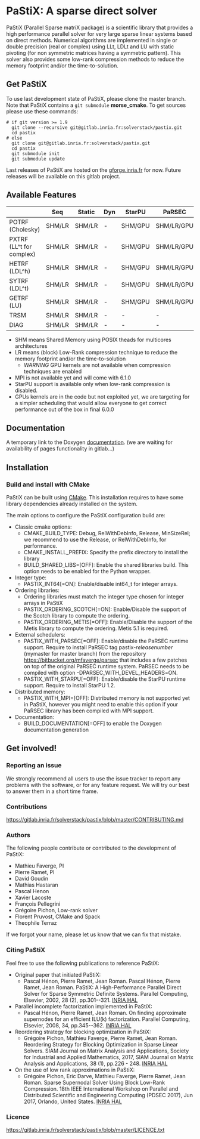 PaStiX: A sparse direct solver
==============================

PaStiX (Parallel Sparse matriX package) is a scientific library that provides a
high performance parallel solver for very large sparse linear systems based on
direct methods.  Numerical algorithms are implemented in single or double
precision (real or complex) using LLt, LDLt and LU with static pivoting (for non
symmetric matrices having a symmetric pattern).
This solver also provides some low-rank compression methods to reduce the memory footprint and/or the time-to-solution.

Get PaStiX
----------

To use last development state of PaStiX, please clone the master
branch. Note that PaStiX contains a `git submodule` **morse_cmake**.
To get sources please use these commands:

    # if git version >= 1.9
      git clone --recursive git@gitlab.inria.fr:solverstack/pastix.git
      cd pastix
    # else
      git clone git@gitlab.inria.fr:solverstack/pastix.git
      cd pastix
      git submodule init
      git submodule update

Last releases of PaStiX are hosted on the
[gforge.inria.fr](https://gforge.inria.fr/frs/?group_id=186) for now.
Future releases will be available on this gitlab project.

Available Features
------------------

|                         | Seq    | Static | Dyn    | StarPU  | PaRSEC     |
|-------------------------|--------|--------|--------|---------|------------|
| POTRF (Cholesky)        | SHM/LR | SHM/LR | -      | SHM/GPU | SHM/LR/GPU |
| PXTRF (LL^t for complex)| SHM/LR | SHM/LR | -      | SHM/GPU | SHM/LR/GPU |
| HETRF (LDL^h)           | SHM/LR | SHM/LR | -      | SHM/GPU | SHM/LR/GPU |
| SYTRF (LDL^t)           | SHM/LR | SHM/LR | -      | SHM/GPU | SHM/LR/GPU |
| GETRF (LU)              | SHM/LR | SHM/LR | -      | SHM/GPU | SHM/LR/GPU |
| TRSM                    | SHM/LR | SHM/LR | -      | -       | -          |
| DIAG                    | SHM/LR | SHM/LR | -      | -       | -          |

 * SHM means Shared Memory using POSIX theads for multicores architectures
 * LR means (block) Low-Rank compression technique to reduce the memory footprint and/or the time-to-solution
   * *WARNING* GPU kernels are not available when compression techniques are enabled
 * MPI is not available yet and will come with 6.1.0
 * StarPU support is available only when low-rank compression is disabled.
 * GPUs kernels are in the code but not exploited yet, we are targeting for a simpler scheduling that would allow everyone to get correct performance out of the box in final 6.0.0

Documentation
-------------

A temporary link to the Doxygen [documentation](http://pastix.gforge.inria.fr/doxygen/html/group__pastix__users.html). (we are waiting for availability of pages functionality in gitlab...)

Installation
------------

### Build and install with CMake

PaStiX can be built using [CMake](https://cmake.org/). This
installation requires to have some library dependencies already
installed on the system.

The main options to configure the PaStiX configuration build are:
   * Classic cmake options:
       * CMAKE_BUILD_TYPE: Debug, RelWithDebInfo, Release, MinSizeRel; we recommend to use the Release, or RelWithDebInfo, for performance.
       * CMAKE_INSTALL_PREFIX: Specify the prefix directory to install the library
       * BUILD_SHARED_LIBS=[OFF]: Enable the shared libraries build. This option needs to be enabled for the Python wrapper.
   * Integer type:
       * PASTIX_INT64[=ON]: Enable/disable int64_t for integer arrays.
   * Ordering libraries:
       * Ordering libraries must match the integer type chosen for integer arrays in PaStiX
       * PASTIX_ORDERING_SCOTCH[=ON]: Enable/Disable the support of the Scotch library to compute the ordering.
       * PASTIX_ORDERING_METIS[=OFF]: Enable/Disable the support of the Metis library to compute the ordering. Metis 5.1 is required.
   * External schedulers:
       * PASTIX_WITH_PARSEC[=OFF]: Enable/disable the PaRSEC runtime support. Require to install PaRSEC tag pastix-_releasenumber_ (mymaster for master branch) from the repository https://bitbucket.org/mfaverge/parsec that includes a few patches on top of the original PaRSEC runtime system. PaRSEC needs to be compiled with option -DPARSEC_WITH_DEVEL_HEADERS=ON.
       * PASTIX_WITH_STARPU[=OFF]: Enable/disable the StarPU runtime support. Require to install StarPU 1.2.
   * Distributed memory:
       * PASTIX_WITH_MPI=[OFF]: Distributed memory is not supported yet in PaStiX, however you might need to enable this option if your PaRSEC library has been compiled with MPI support.
   * Documentation:
       * BUILD_DOCUMENTATION[=OFF] to enable the Doxygen documentation generation


Get involved!
---------------------

### Reporting an issue

We strongly recommend all users to use the issue tracker to report any problems with the software, or for any feature request. We will try our best to answer them in a short time frame.

### Contributions

https://gitlab.inria.fr/solverstack/pastix/blob/master/CONTRIBUTING.md

### Authors

The following people contribute or contributed to the development of PaStiX:
  * Mathieu Faverge, PI
  * Pierre Ramet, PI
  * David Goudin
  * Mathias Hastaran
  * Pascal Henon
  * Xavier Lacoste
  * François Pellegrini
  * Grégoire Pichon, Low-rank solver
  * Florent Pruvost, CMake and Spack
  * Theophile Terraz

If we forgot your name, please let us know that we can fix that mistake.

### Citing PaStiX

Feel free to use the following publications to reference PaStiX:

* Original paper that initiated PaStiX:
  - Pascal Hénon, Pierre Ramet, Jean Roman. Pascal Hénon, Pierre Ramet, Jean Roman. PaStiX: A High-Performance Parallel Direct Solver for Sparse Symmetric Definite Systems. Parallel Computing, Elsevier, 2002, 28 (2), pp.301--321. [INRIA HAL](https://hal.inria.fr/inria-00346017)
* Parallel incomplete factorization implemented in PaStiX:
  - Pascal Hénon, Pierre Ramet, Jean Roman. On finding approximate supernodes for an efficient ILU(k) factorization. Parallel Computing, Elsevier, 2008, 34, pp.345--362. [INRIA HAL](https://hal.inria.fr/inria-00346018)
* Reordering strategy for blocking optimization in PaStiX:
  - Grégoire Pichon, Mathieu Faverge, Pierre Ramet, Jean Roman. Reordering Strategy for Blocking Optimization in Sparse Linear Solvers. SIAM Journal on Matrix Analysis and Applications, Society for Industrial and Applied Mathematics, 2017, SIAM Journal on Matrix Analysis and Applications, 38 (1), pp.226 - 248. [INRIA HAL](https://hal.inria.fr/hal-01485507v2)
* On the use of low rank approximations in PaStiX:
  - Grégoire Pichon, Eric Darve, Mathieu Faverge, Pierre Ramet, Jean Roman. Sparse Supernodal Solver Using Block Low-Rank Compression. 18th IEEE International Workshop on Parallel and Distributed Scientific and Engineering Computing (PDSEC 2017), Jun 2017, Orlando, United States. [INRIA HAL](https://hal.inria.fr/hal-01502215)

### Licence

https://gitlab.inria.fr/solverstack/pastix/blob/master/LICENCE.txt
